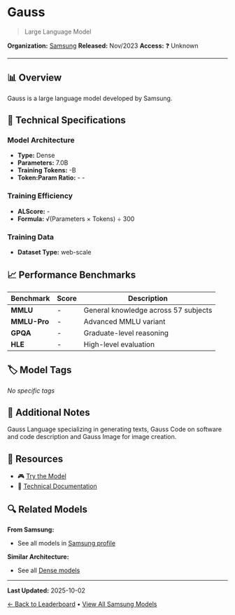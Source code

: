 # Gauss

> Large Language Model

**Organization:** [Samsung](../../labs/samsung.md)
**Released:** Nov/2023
**Access:** ❓ Unknown

---

## 📊 Overview

Gauss is a large language model developed by Samsung.

## 🔧 Technical Specifications

### Model Architecture
- **Type:** Dense
- **Parameters:** 7.0B
- **Training Tokens:** -B
- **Token:Param Ratio:** - -

### Training Efficiency
- **ALScore:** -
- **Formula:** √(Parameters × Tokens) ÷ 300

### Training Data
- **Dataset Type:** web-scale

## 📈 Performance Benchmarks

| Benchmark | Score | Description |
|-----------|-------|-------------|
| **MMLU** | - | General knowledge across 57 subjects |
| **MMLU-Pro** | - | Advanced MMLU variant |
| **GPQA** | - | Graduate-level reasoning |
| **HLE** | - | High-level evaluation |

## 🏷️ Model Tags

_No specific tags_

## 📝 Additional Notes

Gauss Language specializing in generating texts, Gauss Code on software and code description and Gauss Image for image creation.

## 🔗 Resources

- 🎮 [Try the Model](https://koreajoongangdaily.joins.com/news/2023-11-08/business/tech/Samsung-unveils-generative-AI-model-Gauss/1908889)
- 📄 [Technical Documentation](https://koreajoongangdaily.joins.com/news/2023-11-08/business/tech/Samsung-unveils-generative-AI-model-Gauss/1908889)

## 🔍 Related Models

**From Samsung:**
- See all models in [Samsung profile](../../labs/samsung.md)

**Similar Architecture:**
- See all [Dense models](../../architectures/dense.md)

---

**Last Updated:** 2025-10-02

[← Back to Leaderboard](../../README.md) • [View All Samsung Models](../../labs/samsung.md)
